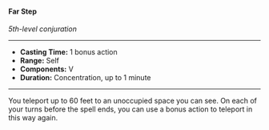 #### Far Step
*5th-level conjuration*
___
- **Casting Time:** 1 bonus action
- **Range:** Self
- **Components:** V
- **Duration:** Concentration, up to 1 minute
___
You teleport up to 60 feet to an unoccupied space you can see. On each of your turns before the spell ends, you can use a bonus action to teleport in this way again.